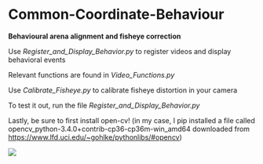 # Common-Coordinate-Behaviour
**Behavioural arena alignment and fisheye correction**

Use _Register_and_Display_Behavior.py_ to register videos and display behavioral events

Relevant functions are found in _Video_Functions.py_

Use _Calibrate_Fisheye.py_ to calibrate fisheye distortion in your camera

To test it out, run the file _Register_and_Display_Behavior.py_

Lastly, be sure to first install open-cv! (in my case, I pip installed a file called opencv_python-3.4.0+contrib-cp36-cp36m-win_amd64 downloaded from https://www.lfd.uci.edu/~gohlke/pythonlibs/#opencv)

![](https://github.com/BrancoLab/Common-Coordinate-Behaviour/example.jpg)
